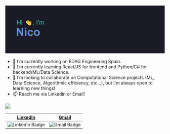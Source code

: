 [![MasterHead](./header.png)](https://github.com/nicollorens12/)

- 🔭 I’m currently working on EDAG Engineering Spain.
- 🌱 I’m currently learning React/JS for frontend and Python/C# for backend/ML/Data Science.
- 👯 I’m looking to collaborate on Computational Science projects (ML, Data Science, Algorithmic efficiency, etc...), but I'm always open to learning new things!
- 📫 Reach me via Linkedin or Email!

<a href="https://github.com/nicollorens12/github-readme-stats" style="margin-top: 10px; display: block;">
  <img height=200 align="center" src="https://github-readme-stats.vercel.app/api/top-langs/?username=nicollorens12&size_weight=0.5&count_weight=0.5&layout=donut&theme=tokyonight&card_width=320" />
</a>

| [LinkedIn](https://www.linkedin.com/in/nico-llorens-660376197/) | [Gmail](mailto:nicollorenss@gmail.com) |
|---|---|
|![LinkedIn Badge](https://img.shields.io/badge/linkedin-%230077B5.svg?style=for-the-badge&logo=linkedin&logoColor=white) | ![Gmail Badge](https://img.shields.io/badge/Gmail-D14836?style=for-the-badge&logo=gmail&logoColor=white) |